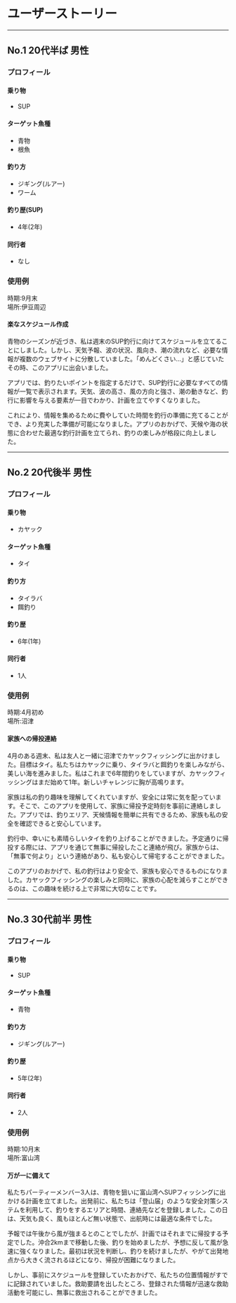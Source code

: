 # ユーザーストーリー
---
## No.1 20代半ば 男性 
### プロフィール
#### 乗り物
- SUP
#### ターゲット魚種
- 青物
- 根魚
#### 釣り方
- ジギング(ルアー)
- ワーム
#### 釣り歴(SUP)
- 4年(2年)
#### 同行者
- なし
### 使用例
時期:9月末  
場所:伊豆周辺
#### 楽なスケジュール作成
青物のシーズンが近づき、私は週末のSUP釣行に向けてスケジュールを立てることにしました。しかし、天気予報、波の状況、風向き、潮の流れなど、必要な情報が複数のウェブサイトに分散していました。「めんどくさい...」と感じていたその時、このアプリに出会いました。

アプリでは、釣りたいポイントを指定するだけで、SUP釣行に必要なすべての情報が一覧で表示されます。天気、波の高さ、風の方向と強さ、潮の動きなど、釣行に影響を与える要素が一目でわかり、計画を立てやすくなりました。　　

これにより、情報を集めるために費やしていた時間を釣行の準備に充てることができ、より充実した準備が可能になりました。アプリのおかげで、天候や海の状態に合わせた最適な釣行計画を立てられ、釣りの楽しみが格段に向上しました。

---
## No.2 20代後半 男性
### プロフィール
#### 乗り物
- カヤック
#### ターゲット魚種
- タイ
#### 釣り方
- タイラバ  
- 餌釣り
#### 釣り歴
- 6年(1年)
#### 同行者
- 1人
### 使用例
時期:4月初め  
場所:沼津 
#### 家族への帰投連絡
4月のある週末、私は友人と一緒に沼津でカヤックフィッシングに出かけました。目標はタイ。私たちはカヤックに乗り、タイラバと餌釣りを楽しみながら、美しい海を進みました。私はこれまで6年間釣りをしていますが、カヤックフィッシングはまだ始めて1年。新しいチャレンジに胸が高鳴ります。

家族は私の釣り趣味を理解してくれていますが、安全には常に気を配っています。そこで、このアプリを使用して、家族に帰投予定時刻を事前に連絡しました。アプリでは、釣りエリア、天候情報を簡単に共有できるため、家族も私の安全を確認できると安心しています。

釣行中、幸いにも素晴らしいタイを釣り上げることができました。予定通りに帰投する際には、アプリを通じて無事に帰投したこと連絡が飛び。家族からは、「無事で何より」という連絡があり、私も安心して帰宅することができました。

このアプリのおかげで、私の釣行はより安全で、家族も安心できるものになりました。カヤックフィッシングの楽しみと同時に、家族の心配を減らすことができるのは、この趣味を続ける上で非常に大切なことです。


---
## No.3 30代前半 男性 
### プロフィール
#### 乗り物
-  SUP
#### ターゲット魚種
- 青物
#### 釣り方
- ジギング(ルアー)
#### 釣り歴
- 5年(2年)
#### 同行者
- 2人
### 使用例
時期:10月末  
場所:富山湾 
#### 万が一に備えて
私たちパーティーメンバー3人は、青物を狙いに富山湾へSUPフィッシングに出かける計画を立てました。出発前に、私たちは「登山届」のような安全対策システムを利用して、釣りをするエリアと時間、連絡先などを登録しました。この日は、天気も良く、風もほとんど無い状態で、出航時には最適な条件でした。

予報では午後から風が強まるとのことでしたが、計画ではそれまでに帰投する予定でした。沖合2kmまで移動した後、釣りを始めましたが、予想に反して風が急速に強くなりました。最初は状況を判断し、釣りを続けましたが、やがて出発地点から大きく流されるほどになり、帰投が困難になりました。

しかし、事前にスケジュールを登録していたおかげで、私たちの位置情報がすでに記録されていました。救助要請を出したところ、登録された情報が迅速な救助活動を可能にし、無事に救出されることができました。

